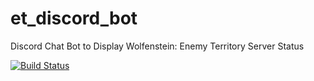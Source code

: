 # et_discord_bot
Discord Chat Bot to Display Wolfenstein: Enemy Territory Server Status

 [![Build Status](http://drone.johngm.com/api/badges/personalcomputer/et_discord_bot/status.svg)](http://drone.johngm.com/personalcomputer/et_discord_bot)
